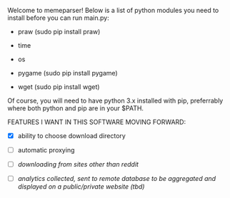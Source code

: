 Welcome to memeparser! Below is a list of python modules you need to install before you can run main.py:

* praw (sudo pip install praw)

* time

* os

* pygame (sudo pip install pygame)

* wget (sudo pip install wget)

Of course, you will need to have python 3.x installed with pip, preferrably where both python and pip are in your $PATH.

FEATURES I WANT IN THIS SOFTWARE MOVING FORWARD:

* [x] ability to choose download directory 

* [ ] automatic proxying

* [ ] *downloading from sites other than reddit*

* [ ] *analytics collected, sent to remote database to be aggregated and displayed on a public/private website (tbd)*
